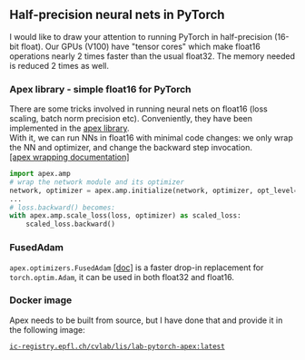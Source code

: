 ## Half-precision neural nets in PyTorch

I would like to draw your attention to running PyTorch in half-precision (16-bit float).
Our GPUs (V100) have "tensor cores" which make float16 operations nearly 2 times faster than the usual float32. The memory needed is reduced 2 times as well.

### Apex library - simple float16 for PyTorch
There are some tricks involved in running neural nets on float16 (loss scaling, batch norm precision etc). Conveniently, they have been implemented in the [apex library](https://github.com/NVIDIA/apex).  
With it, we can run NNs in float16 with minimal code changes: we only wrap the NN and optimizer, and change the backward step invocation.  
[[apex wrapping documentation]](https://nvidia.github.io/apex/amp.html#opt-levels-and-properties)

```python
import apex.amp
# wrap the network module and its optimizer
network, optimizer = apex.amp.initialize(network, optimizer, opt_level="O1")
...
# loss.backward() becomes:
with apex.amp.scale_loss(loss, optimizer) as scaled_loss:
    scaled_loss.backward()
```

### FusedAdam
`apex.optimizers.FusedAdam` [[doc]](https://nvidia.github.io/apex/optimizers.html#apex.optimizers.FusedAdam) is a faster drop-in replacement for `torch.optim.Adam`, it can be used in both float32 and float16.


### Docker image
Apex needs to be built from source, but I have done that and provide it in the following image:

[`ic-registry.epfl.ch/cvlab/lis/lab-pytorch-apex:latest`](../images/lab-pytorch-apex/Dockerfile)
